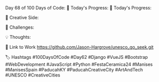 Day 68 of 100 Days of Code:
🔧 Today's Progress:
🚗 Today's Progress:

🎨 Creative Side:

🔧 Challenges:

💡 Thoughts:

🔗 Link to Work
https://github.com/Jason-Hargrove/unesco_go_seek.git

🏷️ Hashtags
#100DaysOfCode
#Day62
#Django
#VueJS
#Bootstrap
#WebDevelopment
#JavaScript
#Python
#FestaCeramica24
#Manises
#ManisesSpain
#PaducahKY
#PaducahCreativeCity
#ArtAndTech
#UNESCO
#CreativeCities
